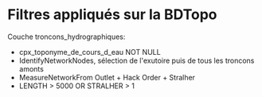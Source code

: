 # Filtres appliqués sur la BDTopo

Couche troncons_hydrographiques:
- cpx_toponyme_de_cours_d_eau NOT NULL
- IdentifyNetworkNodes, sélection de l'exutoire puis de tous les troncons amonts
- MeasureNetworkFrom Outlet + Hack Order + Stralher
- LENGTH > 5000 OR STRALHER > 1